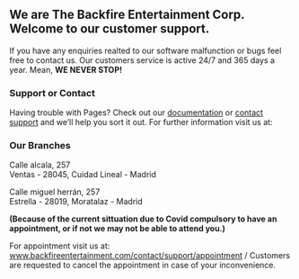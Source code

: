 ## We are The Backfire Entertainment Corp. Welcome to our customer support.

If you have any enquiries realted to our software malfunction or bugs feel free to contact us. Our customers service is active 24/7 and 365 days a year. Mean, **WE NEVER STOP!**


### Support or Contact

Having trouble with Pages? Check out our [documentation](https://www.Backfireentertainment.com/contact) or [contact support](https://support.Backfireentertainment) and we’ll help you sort it out.
For further information visit us at:


### Our Branches

Calle alcala, 257                                 
Ventas - 28045, Cuidad Lineal - Madrid

Calle miguel herrán, 257                                 
Estrella - 28019, Moratalaz - Madrid                



**(Because of the current sittuation due to Covid compulsory to have an appointment, or if not we may not be able to attend you.)**

For appointment visit us at: www.backfireentertainment.com/contact/support/appointment / Customers are requested to cancel the appointment in case of your inconvenience.

